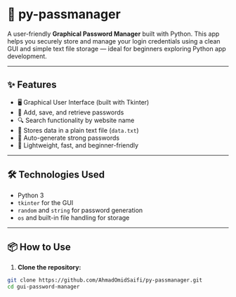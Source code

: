 # 🔐 py-passmanager

A user-friendly **Graphical Password Manager** built with Python. This app helps you securely store and manage your login credentials using a clean GUI and simple text file storage — ideal for beginners exploring Python app development.

---

## ✨ Features

- 🖥️ Graphical User Interface (built with Tkinter)
- 🔐 Add, save, and retrieve passwords
- 🔍 Search functionality by website name
- 📄 Stores data in a plain text file (`data.txt`)
- 🧠 Auto-generate strong passwords
- 🚀 Lightweight, fast, and beginner-friendly

---

## 🛠 Technologies Used

- Python 3
- `tkinter` for the GUI
- `random` and `string` for password generation
- `os` and built-in file handling for storage

---

## 📦 How to Use

1. **Clone the repository:**

```bash
git clone https://github.com/AhmadOmidSaifi/py-passmanager.git
cd gui-password-manager
